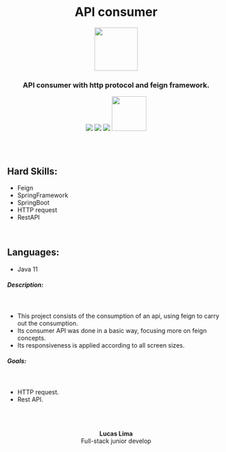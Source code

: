   <h1 align="center">API consumer</h1>

<p align="center">
    <img src="https://user-images.githubusercontent.com/99892157/166393950-a249134d-a59c-4fd7-b9fa-d14d8a0455b9.svg" width="100px"/>
</p>
<h3 align="center">API consumer with http protocol and feign framework.</h3>
<p align="center">
  <img src="https://img.shields.io/badge/Status-Concluded-green"/>
  <img src="https://img.shields.io/github/issues/LucasLima004/API_Consumer"/>
  <img src="https://img.shields.io/github/license/LucasLima004/API_Consumer"/>
  <a target="_blank" href="https://api.whatsapp.com/send?phone=5581992160054&text=Ol%C3%A1%2C%20estou%20interessado(a)%20nos%20seus%20servi%C3%A7os.">
     <img src="https://img.shields.io/badge/WhatsApp-25D366?style=for-the-badge&logo=whatsapp&logoColor=white" width="80px"/>
  </a>
</p>
<br>
<br>
<h2>Hard Skills:</h2>
<ul>
  <li>Feign</li>
  <li>SpringFramework</li>
  <li>SpringBoot</li>
  <li>HTTP request</li>
  <li>RestAPI</li>
</ul>

<br>
<h2>Languages:</h2>
<ul>
  <li>Java 11</li>
</ul>


<h5>Description:</h5><br>
<ul>
  <li>
    This project consists of the consumption of an api, using feign to carry out the consumption.
  </li>
  <li>
    Its consumer API was done in a basic way, focusing more on feign concepts.
  </li>
  <li>
    Its responsiveness is applied according to all screen sizes.
  </li>
</ul>

<h5>Goals:</h5><br>
<ul>
  <li>
    HTTP request.
  </li>
  <li>
    Rest API.
  </li>
</ul>


<br>
<br>

<p align="center">
  <b>Lucas Lima</b>
            <br>
Full-stack junior develop

</p>

